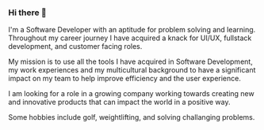### Hi there 👋

<!--
**corbinHA/corbinHA** is a ✨ _special_ ✨ repository because its `README.md` (this file) appears on your GitHub profile.

Here are some ideas to get you started:

- 🔭 I’m currently working on ...
- 🌱 I’m currently learning ...
- 👯 I’m looking to collaborate on ...
- 🤔 I’m looking for help with ...
- 💬 Ask me about ...
- 📫 How to reach me: ...
- 😄 Pronouns: ...
- ⚡ Fun fact: ...
-->

I'm a Software Developer with an aptitude for problem solving and learning. Throughout my career journey I have acquired a knack for UI/UX, fullstack development, and customer facing roles.

My mission is to use all the tools I have acquired in Software Development, my work experiences and my multicultural background to have a significant impact on my team to help improve efficiency and the user experience.

I am looking for a role in a growing company working towards creating new and innovative products that can impact the world in a positive way.

Some hobbies include golf, weightlifting, and solving challanging problems.
